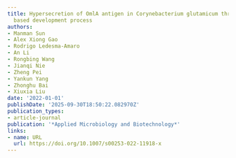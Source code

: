 ```yaml
---
title: Hypersecretion of OmlA antigen in Corynebacterium glutamicum through high-throughput
  based development process
authors:
- Manman Sun
- Alex Xiong Gao
- Rodrigo Ledesma‐Amaro
- An Li
- Rongbing Wang
- Jianqi Nie
- Zheng Pei
- Yankun Yang
- Zhonghu Bai
- Xiuxia Liu
date: '2022-01-01'
publishDate: '2025-09-30T18:50:22.082970Z'
publication_types:
- article-journal
publication: '*Applied Microbiology and Biotechnology*'
links:
- name: URL
  url: https://doi.org/10.1007/s00253-022-11918-x
---
```


